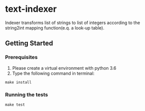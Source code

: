 # text-indexer
Indexer transforms list of strings to list of integers according to the string2int mapping function(e.q. a look-up table).

## Getting Started

### Prerequisites

1. Please create a virtual environment with python 3.6
2. Type the following command in terminal: 
```
make install
```

### Running the tests

```
make test
```
